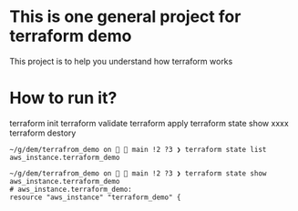 # This is one general project for terraform demo
This project is to help you understand how terraform works

# How to run it?

terraform init
terraform validate
terraform apply
terraform state show xxxx
terraform destory


```
~/g/dem/terrafrom_demo on   main !2 ?3 ❯ terraform state list
aws_instance.terraform_demo

~/g/dem/terrafrom_demo on   main !2 ?3 ❯ terraform state show aws_instance.terraform_demo
# aws_instance.terraform_demo:
resource "aws_instance" "terraform_demo" {

```